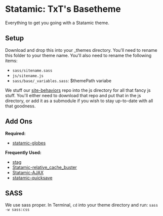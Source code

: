 # Statamic: TxT's Basetheme
Everything to get you going with a Statamic theme.

## Setup
Download and drop this into your \_themes directory. You'll need to
rename this folder to your theme name. You'll also need to rename the following items:

* `sass/sitename.sass`
* `js/sitename.js`
* `sass/base/_variables.sass`: $themePath variabe

We stuff our [site-behaviors](https://github.com/thisbythem/site-behaviors) repo
into the js directory for all that fancy js stuff. You'll either need to download that repo and put that
in the js directory, or add it as a submodule if you wish to stay
up-to-date with all that goodness.

## Add Ons
**Required:**

- [statamic-globes](https://github.com/brettdewoody/statamic-globes)

**Frequently Used:**

- [stag](https://github.com/thisbythem/stag)
- [Statamic-relative_cache_buster](https://github.com/thisbythem/Statamic-relative_cache_buster)
- [Statamic-AJAX](https://github.com/pixelfear/Statamic-AJAX)
- [statamic-quicksave](https://github.com/dmatthams/statamic-quicksave)

## SASS
We use sass proper. In Terminal, `cd` into your theme directory and run:
`sass -w sass:css`
